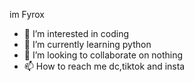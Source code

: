 im Fyrox
- 👀 I’m interested in coding 
- 🌱 I’m currently learning python
- 💞️ I’m looking to collaborate on nothing
- 📫 How to reach me dc,tiktok and insta

<!---
Nrgfyrox123/Nrgfyrox123 is a ✨ special ✨ repository because its `README.md` (this file) appears on your GitHub profile.
You can click the Preview link to take a look at your changes.
--->
